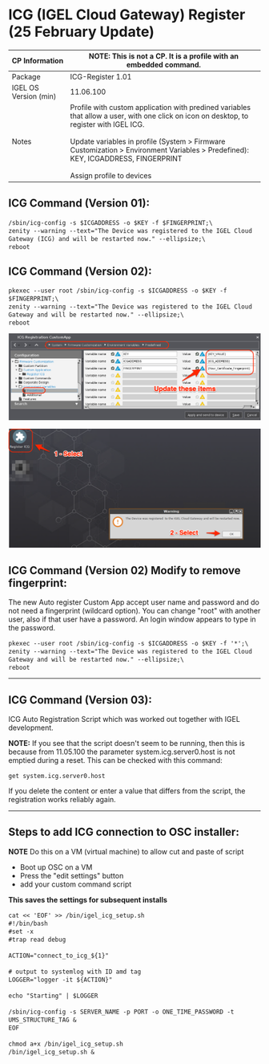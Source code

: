 # ICG (IGEL Cloud Gateway) Register (25 February Update)

|  CP Information | **NOTE:** This is not a CP. It is a profile with an embedded command.            |
|--------------------|------------|
| Package | ICG-Register 1.01 |
| IGEL OS Version (min) | 11.06.100 |
| Notes | Profile with custom application with predined variables that allow a user, with one click on icon on desktop, to register with IGEL ICG.  <br /><br /> Update variables in profile (System > Firmware Customization > Environment Variables > Predefined):  KEY, ICGADDRESS, FINGERPRINT <br /><br /> Assign profile to devices |

## ICG Command (Version 01):
```{icg command}
/sbin/icg-config -s $ICGADDRESS -o $KEY -f $FINGERPRINT;\
zenity --warning --text="The Device was registered to the IGEL Cloud Gateway (ICG) and will be restarted now." --ellipsize;\
reboot
  ```

## ICG Command (Version 02):
```{icg command}
pkexec --user root /sbin/icg-config -s $ICGADDRESS -o $KEY -f $FINGERPRINT;\
zenity --warning --text="The Device was registered to the IGEL Cloud Gateway and will be restarted now." --ellipsize;\
reboot
  ```

![ICG Variables](images/icg_variables.png)

![ICG Register Custom App](images/icg_register_custom_app.png)

## ICG Command (Version 02) Modify to remove fingerprint:

The new Auto register Custom App accept user name and password and do not need a fingerprint (wildcard option). You can change "root" with another user, also if that user have a password. An login window appears to type in the password.

```{icg command}
pkexec --user root /sbin/icg-config -s $ICGADDRESS -o $KEY -f '*';\
zenity --warning --text="The Device was registered to the IGEL Cloud Gateway and will be restarted now." --ellipsize;\
reboot
  ```

------

## ICG Command (Version 03):

ICG Auto Registration Script which was worked out together with IGEL development.

**NOTE:** If you see that the script doesn't seem to be running, then this is because from 11.05.100 the parameter system.icg.server0.host is not emptied during a reset. This can be checked with this command:

 ```
get system.icg.server0.host
  ```

If you delete the content or enter a value that differs from the script, the registration works reliably again.

------

## Steps to add ICG connection to OSC installer:

**NOTE** Do this on a VM (virtual machine) to allow cut and paste of script

- Boot up OSC on a VM
- Press the "edit settings" button
- add your custom command script

**This saves the settings for subsequent installs**

```
cat << 'EOF' >> /bin/igel_icg_setup.sh
#!/bin/bash
#set -x
#trap read debug

ACTION="connect_to_icg_${1}"

# output to systemlog with ID amd tag
LOGGER="logger -it ${ACTION}"

echo "Starting" | $LOGGER

/sbin/icg-config -s SERVER_NAME -p PORT -o ONE_TIME_PASSWORD -t UMS_STRUCTURE_TAG &
EOF

chmod a+x /bin/igel_icg_setup.sh
/bin/igel_icg_setup.sh &
  ```

